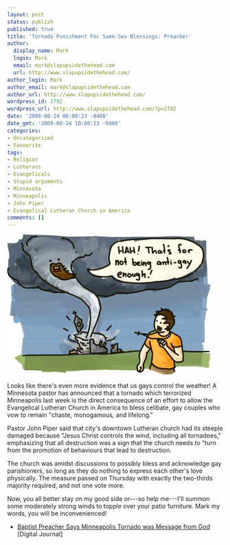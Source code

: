 ```yaml
---
layout: post
status: publish
published: true
title: 'Tornado Punishment For Same-Sex Blessings: Preacher'
author:
  display_name: Mark
  login: Mark
  email: mark@slapupsidethehead.com
  url: http://www.slapupsidethehead.com/
author_login: Mark
author_email: mark@slapupsidethehead.com
author_url: http://www.slapupsidethehead.com/
wordpress_id: 2792
wordpress_url: http://www.slapupsidethehead.com/?p=2792
date: '2009-08-24 06:00:23 -0400'
date_gmt: '2009-08-24 10:00:23 -0400'
categories:
- Uncategorized
- Favourite
tags:
- Religion
- Lutherans
- Evangelicals
- Stupid arguments
- Minnesota
- Minneapolis
- John Piper
- Evangelical Lutheran Church in America
comments: []
---
```

![Look out!](/wp-content/media/2009/08/jesus-tornado.jpg "Look out!")

Looks like there's even more evidence that us gays control the weather! A Minnesota pastor has announced that a tornado which terrorized Minneapolis last week is the direct consequence of an effort to allow the Evangelical Lutheran Church in America to bless celibate, gay couples who vow to remain "chaste, monogamous, and lifelong."

Pastor John Piper said that city's downtown Lutheran church had its steeple damaged because "Jesus Christ controls the wind, including all tornadoes," emphasizing that all destruction was a sign that the church needs to "turn from the promotion of behaviours that lead to destruction.

The church was amidst discussions to possibly bless and acknowledge gay parishioners, so long as they do nothing to express each other's love physically. The measure passed on Thursday with exactly the two-thirds majority required, and not one vote more.

Now, you all better stay on my good side or---so help me---I'll summon some moderately strong winds to topple over your patio furniture. Mark my words, you will be inconvenienced!

- [Baptist Preacher Says Minneapolis Tornado was Message from God](http://www.digitaljournal.com/article/277953) [Digital Journal]
